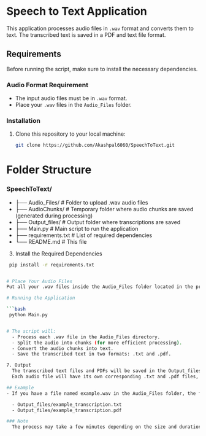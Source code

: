 # Speech to Text Application

This application processes audio files in `.wav` format and converts them to text. The transcribed text is saved in a PDF and text file format.

## Requirements

Before running the script, make sure to install the necessary dependencies.

### Audio Format Requirement
- The input audio files must be in `.wav` format.
- Place your `.wav` files in the `Audio_Files` folder.

### Installation

1. Clone this repository to your local machine:

   ```bash
   git clone https://github.com/Akashpal6060/SpeechToText.git

# Folder Structure

### SpeechToText/
- ├── Audio_Files/       # Folder to upload .wav audio files
- ├── AudioChunks/       # Temporary folder where audio chunks are saved (generated during processing)
- ├── Output_files/      # Output folder where transcriptions are saved
- ├── Main.py            # Main script to run the application
- ├── requirements.txt   # List of required dependencies
- └── README.md          # This file



3. Install the Required Dependencies

  ```bash
   pip install -r requirements.txt


# Place Your Audio Files
Put all your .wav files inside the Audio_Files folder located in the project directory.

# Running the Application
 
  ```bash
   python Main.py


# The script will:
    - Process each .wav file in the Audio_Files directory.
    - Split the audio into chunks (for more efficient processing).
    - Convert the audio chunks into text.
    - Save the transcribed text in two formats: .txt and .pdf.

7. Output
    The transcribed text files and PDFs will be saved in the Output_files folder.
    Each audio file will have its own corresponding .txt and .pdf files, named based on the original audio file.

## Example
 - If you have a file named example.wav in the Audio_Files folder, the following files will be generated after processing:

    - Output_files/example_transcription.txt
    - Output_files/example_transcription.pdf

### Note
    The process may take a few minutes depending on the size and duration of the audio files. Please be patient while the application runs.